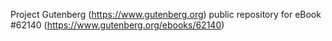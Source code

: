 Project Gutenberg (https://www.gutenberg.org) public repository for
eBook #62140 (https://www.gutenberg.org/ebooks/62140)
